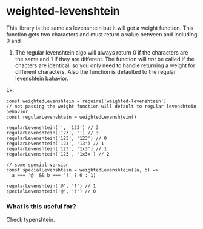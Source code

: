 # weighted-levenshtein

This library is the same as levenshtein but it will get a weight function. This
function gets two characters and must return a value between and including 0 and
1. The regular levenshtein algo will always return 0 if the characters are the
same and 1 if they are different. The function will _not_ be called if the
chacters are identical, so you only need to handle returning a weight for
different characters. Also the function is defaulted to the regular levenshtein
bahavior.

Ex:

```
const weightedLevenshtein = require('weighted-levenshtein')
// not passing the weight function will default to regular levenshtein behavior
const regularLevenshtein = weightedLevenshtein()

regularLevenshtein('', '123') // 3
regularLevenshtein('123', '') // 3
regularLevenshtein('123', '123') // 0
regularLevenshtein('123', '13') // 1
regularLevenshtein('123', '1x3') // 1
regularLevenshtein('123', '1x3x') // 2

// some special version
const specialLevenshtein = weightedLevenshtein((a, b) =>
  a === '@' && b === '!' ? 0 : 1)

regularLevenshtein('@', '!') // 1
specialLevenshtein('@', '!') // 0
```

### What is this useful for?

Check typenshtein.

